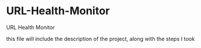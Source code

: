 # URL-Health-Monitor
URL Health Monitor


this file will include the description of the project, along with the steps I took
